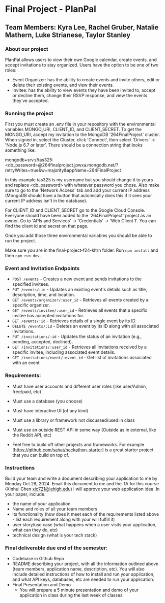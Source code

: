 # Final Project - PlanPal
## Team Members: Kyra Lee, Rachel Gruber, Natalie Mathern, Luke Strianese, Taylor Stanley

### About our project
PlanPal allows users to view their own Google calendar, create events, and accept invitations to stay organized. Users have the option to be one of two roles:
* Event Organizer: has the ability to create events and invite others, edit or delete their existing events, and view their events.
* Invitee: has the ability to view events they have been invited to, accept or decline them, change their RSVP response, and view the events they've accepted. 

### Running the project
First you must create an .env file in your repository with the environmental variables MONGO_URI, CLIENT_ID, and CLIENT_SECRET. To get the MONGO_URI, accept my invitation to the MongoDB '264FinalProject' cluster. When signed in, select the Cluster, click 'Connect', then select 'Drivers' -> 'Node.js 6.7 or later'. There should be a connection string that looks something like:

mongodb+srv://tas325:<db_password>@264finalproject.jpwxa.mongodb.net/?retryWrites=true&w=majority&appName=264FinalProject

In this example tas325 is my username but you should change it to yours and replace <db_password> with whatever password you chose. Also make sure to go to the 'Network Access' tab and add your current IP address (MongoDB should have a button that automically does this if it sees your current IP address isn't in the database). 

For CLIENT_ID and CLIENT_SECRET go to the Google Cloud Console. Everyone should have been added to the '264FinalProject' project as an owner. Go to 'APIs and Services' -> 'Credentials' -> 'Web Client 1'. You can find the client id and secret on that page.

Once you add those three environmental variables you should be able to run the project. 

Make sure you are in the final-project-f24-kltrn folder. Run `npm install` and then `npm run dev`.

### Event and Invitation Endpoints

* `POST /events` - Creates a new event and sends invitations to the specified invitees.
* `PUT /events/:id` - Updates an existing event's details such as title, description, time, and location.
* `GET /events/organizer/:user_id` - Retrieves all events created by a specific organizer.
* `GET /events/invitee/:user_id` - Retrieves all events that a specific invitee has accepted invitations for.
* `GET /events/:id` - Retrieves details of a single event by its ID.
* `DELETE /events/:id` - Deletes an event by its ID along with all associated invitations.
* `PUT /invitations/:id` - Updates the status of an invitation (e.g., pending, accepted, declined).
* `GET /invitations/:user_id` - Retrieves all invitations received by a specific invitee, including associated event details.
* `GET /invitations/event/:event_id` - Get list of invitations associated with an event

### Requirements:
* Must have user accounts and different user roles (like user/Admin, free/paid, etc)
* Must use a database (you choose)
* Must have interactive UI (of any kind)
* Must use a library or framework not discussed/used in class
* Must use an outside REST API in some way (Outside as in external, like the Reddit API, etc)

* Feel free to build off other projects and frameworks. For example [https://github.com/sahat/hackathon-starter] is a great starter project that you can build on top of. 

### Instructions
Build your team and write a document describing your application to me by Monday Oct 28, 2024. Email this document to me and the TA for this course (Xinhui Chen xic721@lehigh.edu)  I will approve your web application idea. In your paper, include:
* the name of your application
* Name and roles of all your team members
* its functionality (how does it meet each of the requirements listed above - list each requirement along with your will fulfill it)
* user story/use case (what happens when a user visits your application, what can they do, etc)
* technical design (what is your tech stack)


### Final deliverable due end of the semester:
* Codebase in Github Repo
* README describing your project, with all the information outlined above (team members, application name, description, etc). You will also include detailed instructions of how to install and run your application, and what API keys, databases, etc are needed to run your application.
* Final Presentation and Demo
  * You will prepare a 5 minute presentation and demo of your application in class during the last week of classes
